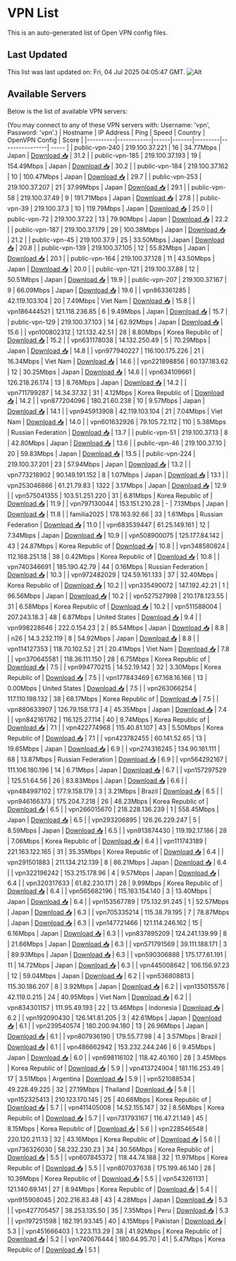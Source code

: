 # VPN List

This is an auto-generated list of Open VPN config files.

## Last Updated

This list was last updated on: Fri, 04 Jul 2025 04:05:47 GMT.
![Alt](https://repobeats.axiom.co/api/embed/186b98318ef1479477931607c1ad7d823f12451f.svg "Repobeats analytics image")

## Available Servers

Below is the list of available VPN servers:

(You may connect to any of these VPN servers with: Username: 'vpn', Password: 'vpn'.)
| Hostname | IP Address | Ping | Speed | Country | OpenVPN Config | Score |
|----------|------------|------|-------|---------|----------------| ----- |
| public-vpn-240 | 219.100.37.221 | 16 | 34.77Mbps | Japan | [Download 📥](./configs/server_0_JP.ovpn) | 31.2 |
| public-vpn-185 | 219.100.37.193 | 19 | 154.49Mbps | Japan | [Download 📥](./configs/server_1_JP.ovpn) | 30.2 |
| public-vpn-184 | 219.100.37.162 | 10 | 100.47Mbps | Japan | [Download 📥](./configs/server_2_JP.ovpn) | 29.7 |
| public-vpn-253 | 219.100.37.207 | 21 | 37.99Mbps | Japan | [Download 📥](./configs/server_3_JP.ovpn) | 29.1 |
| public-vpn-58 | 219.100.37.49 | 9 | 191.71Mbps | Japan | [Download 📥](./configs/server_4_JP.ovpn) | 27.8 |
| public-vpn-39 | 219.100.37.3 | 10 | 119.79Mbps | Japan | [Download 📥](./configs/server_5_JP.ovpn) | 25.0 |
| public-vpn-72 | 219.100.37.22 | 13 | 79.90Mbps | Japan | [Download 📥](./configs/server_6_JP.ovpn) | 22.2 |
| public-vpn-187 | 219.100.37.179 | 29 | 100.38Mbps | Japan | [Download 📥](./configs/server_7_JP.ovpn) | 21.2 |
| public-vpn-45 | 219.100.37.9 | 25 | 33.50Mbps | Japan | [Download 📥](./configs/server_8_JP.ovpn) | 20.8 |
| public-vpn-139 | 219.100.37.105 | 12 | 55.82Mbps | Japan | [Download 📥](./configs/server_9_JP.ovpn) | 20.1 |
| public-vpn-164 | 219.100.37.128 | 11 | 43.50Mbps | Japan | [Download 📥](./configs/server_10_JP.ovpn) | 20.0 |
| public-vpn-121 | 219.100.37.88 | 12 | 50.51Mbps | Japan | [Download 📥](./configs/server_11_JP.ovpn) | 19.9 |
| public-vpn-207 | 219.100.37.167 | 9 | 66.09Mbps | Japan | [Download 📥](./configs/server_12_JP.ovpn) | 19.6 |
| vpn863361285 | 42.119.103.104 | 20 | 7.49Mbps | Viet Nam | [Download 📥](./configs/server_13_VN.ovpn) | 15.8 |
| vpn186444521 | 121.118.236.85 | 6 | 9.49Mbps | Japan | [Download 📥](./configs/server_14_JP.ovpn) | 15.7 |
| public-vpn-129 | 219.100.37.103 | 14 | 62.92Mbps | Japan | [Download 📥](./configs/server_15_JP.ovpn) | 15.6 |
| vpn100802312 | 121.132.42.51 | 28 | 8.80Mbps | Korea Republic of | [Download 📥](./configs/server_16_KR.ovpn) | 15.2 |
| vpn631178038 | 14.132.250.49 | 5 | 70.29Mbps | Japan | [Download 📥](./configs/server_17_JP.ovpn) | 14.8 |
| vpn977940227 | 116.100.175.226 | 21 | 16.34Mbps | Viet Nam | [Download 📥](./configs/server_18_VN.ovpn) | 14.6 |
| vpn221898856 | 60.137.183.62 | 12 | 30.25Mbps | Japan | [Download 📥](./configs/server_19_JP.ovpn) | 14.6 |
| vpn634109661 | 126.218.26.174 | 13 | 8.76Mbps | Japan | [Download 📥](./configs/server_20_JP.ovpn) | 14.2 |
| vpn711799287 | 14.34.37.32 | 31 | 4.12Mbps | Korea Republic of | [Download 📥](./configs/server_21_KR.ovpn) | 14.2 |
| vpn877204096 | 180.21.60.238 | 10 | 9.57Mbps | Japan | [Download 📥](./configs/server_22_JP.ovpn) | 14.1 |
| vpn945913908 | 42.119.103.104 | 21 | 7.04Mbps | Viet Nam | [Download 📥](./configs/server_23_VN.ovpn) | 14.0 |
| vpn601632926 | 79.105.72.112 | 110 | 5.38Mbps | Russian Federation | [Download 📥](./configs/server_24_RU.ovpn) | 13.7 |
| public-vpn-51 | 219.100.37.13 | 8 | 42.80Mbps | Japan | [Download 📥](./configs/server_25_JP.ovpn) | 13.6 |
| public-vpn-46 | 219.100.37.10 | 20 | 59.83Mbps | Japan | [Download 📥](./configs/server_26_JP.ovpn) | 13.5 |
| public-vpn-224 | 219.100.37.201 | 23 | 57.94Mbps | Japan | [Download 📥](./configs/server_27_JP.ovpn) | 13.2 |
| vpn773218902 | 90.149.191.152 | 8 | 1.07Mbps | Japan | [Download 📥](./configs/server_28_JP.ovpn) | 13.1 |
| vpn253046866 | 61.21.79.83 | 1322 | 3.17Mbps | Japan | [Download 📥](./configs/server_29_JP.ovpn) | 12.9 |
| vpn575041355 | 103.51.251.220 | 31 | 6.81Mbps | Korea Republic of | [Download 📥](./configs/server_30_KR.ovpn) | 11.9 |
| vpn797130044 | 153.151.210.28 | - | 7.13Mbps | Japan | [Download 📥](./configs/server_31_JP.ovpn) | 11.8 |
| familia2025 | 178.163.92.66 | 33 | 1.61Mbps | Russian Federation | [Download 📥](./configs/server_32_RU.ovpn) | 11.0 |
| vpn683539447 | 61.25.149.161 | 12 | 7.34Mbps | Japan | [Download 📥](./configs/server_33_JP.ovpn) | 10.9 |
| vpn508900075 | 125.177.84.142 | 43 | 24.87Mbps | Korea Republic of | [Download 📥](./configs/server_34_KR.ovpn) | 10.8 |
| vpn348580824 | 112.168.251.18 | 38 | 0.42Mbps | Korea Republic of | [Download 📥](./configs/server_35_KR.ovpn) | 10.8 |
| vpn740346691 | 185.190.42.79 | 44 | 0.16Mbps | Russian Federation | [Download 📥](./configs/server_36_RU.ovpn) | 10.3 |
| vpn972482029 | 124.59.161.133 | 37 | 32.40Mbps | Korea Republic of | [Download 📥](./configs/server_37_KR.ovpn) | 10.2 |
| vpn335490072 | 147.192.42.21 | 1 | 96.56Mbps | Japan | [Download 📥](./configs/server_38_JP.ovpn) | 10.2 |
| vpn527527998 | 210.178.123.55 | 31 | 6.58Mbps | Korea Republic of | [Download 📥](./configs/server_39_KR.ovpn) | 10.2 |
| vpn511588004 | 207.243.18.3 | 48 | 6.87Mbps | United States | [Download 📥](./configs/server_40_US.ovpn) | 9.4 |
| vpn998228646 | 222.0.154.23 | 2 | 85.54Mbps | Japan | [Download 📥](./configs/server_41_JP.ovpn) | 8.8 |
| n26 | 14.3.232.119 | 8 | 54.92Mbps | Japan | [Download 📥](./configs/server_42_JP.ovpn) | 8.8 |
| vpn114127353 | 118.70.102.52 | 21 | 20.41Mbps | Viet Nam | [Download 📥](./configs/server_43_VN.ovpn) | 7.8 |
| vpn370645581 | 118.36.111.150 | 28 | 6.75Mbps | Korea Republic of | [Download 📥](./configs/server_44_KR.ovpn) | 7.5 |
| vpn994770215 | 14.52.19.142 | 32 | 3.30Mbps | Korea Republic of | [Download 📥](./configs/server_45_KR.ovpn) | 7.5 |
| vpn177843469 | 67.168.16.166 | 13 | 0.00Mbps | United States | [Download 📥](./configs/server_46_US.ovpn) | 7.5 |
| vpn263066254 | 117.110.198.132 | 38 | 68.17Mbps | Korea Republic of | [Download 📥](./configs/server_47_KR.ovpn) | 7.5 |
| vpn880633907 | 126.79.158.173 | 4 | 45.35Mbps | Japan | [Download 📥](./configs/server_48_JP.ovpn) | 7.4 |
| vpn842161762 | 116.125.27.114 | 40 | 9.74Mbps | Korea Republic of | [Download 📥](./configs/server_49_KR.ovpn) | 7.1 |
| vpn422774968 | 115.40.81.107 | 43 | 5.50Mbps | Korea Republic of | [Download 📥](./configs/server_50_KR.ovpn) | 7.1 |
| vpn423782455 | 60.141.52.65 | 13 | 19.65Mbps | Japan | [Download 📥](./configs/server_51_JP.ovpn) | 6.9 |
| vpn274316245 | 134.90.161.111 | 68 | 13.87Mbps | Russian Federation | [Download 📥](./configs/server_52_RU.ovpn) | 6.9 |
| vpn564292167 | 111.106.180.196 | 14 | 6.71Mbps | Japan | [Download 📥](./configs/server_53_JP.ovpn) | 6.7 |
| vpn157297529 | 125.51.64.56 | 26 | 83.83Mbps | Japan | [Download 📥](./configs/server_54_JP.ovpn) | 6.6 |
| vpn484997102 | 177.9.158.179 | 3 | 3.21Mbps | Brazil | [Download 📥](./configs/server_55_BR.ovpn) | 6.5 |
| vpn946166373 | 175.204.7.218 | 26 | 48.23Mbps | Korea Republic of | [Download 📥](./configs/server_56_KR.ovpn) | 6.5 |
| vpn266015670 | 218.228.136.239 | 1 | 558.45Mbps | Japan | [Download 📥](./configs/server_57_JP.ovpn) | 6.5 |
| vpn293206895 | 126.26.229.247 | 5 | 8.59Mbps | Japan | [Download 📥](./configs/server_58_JP.ovpn) | 6.5 |
| vpn913874430 | 119.192.17.186 | 28 | 7.06Mbps | Korea Republic of | [Download 📥](./configs/server_59_KR.ovpn) | 6.4 |
| vpn111743189 | 221.163.122.165 | 31 | 35.35Mbps | Korea Republic of | [Download 📥](./configs/server_60_KR.ovpn) | 6.4 |
| vpn291501883 | 211.134.212.139 | 8 | 86.21Mbps | Japan | [Download 📥](./configs/server_61_JP.ovpn) | 6.4 |
| vpn322196242 | 153.215.178.96 | 4 | 9.57Mbps | Japan | [Download 📥](./configs/server_62_JP.ovpn) | 6.4 |
| vpn320317633 | 61.82.230.171 | 28 | 9.99Mbps | Korea Republic of | [Download 📥](./configs/server_63_KR.ovpn) | 6.4 |
| vpn565682196 | 115.163.154.140 | 3 | 13.40Mbps | Japan | [Download 📥](./configs/server_64_JP.ovpn) | 6.4 |
| vpn153567789 | 175.132.91.245 | 1 | 52.57Mbps | Japan | [Download 📥](./configs/server_65_JP.ovpn) | 6.3 |
| vpn705335214 | 115.38.79.195 | 7 | 78.87Mbps | Japan | [Download 📥](./configs/server_66_JP.ovpn) | 6.3 |
| vpn147721466 | 121.114.246.162 | 15 | 6.16Mbps | Japan | [Download 📥](./configs/server_67_JP.ovpn) | 6.3 |
| vpn837895209 | 124.241.139.99 | 8 | 21.66Mbps | Japan | [Download 📥](./configs/server_68_JP.ovpn) | 6.3 |
| vpn571791569 | 39.111.188.171 | 3 | 89.93Mbps | Japan | [Download 📥](./configs/server_69_JP.ovpn) | 6.3 |
| vpn590306888 | 175.177.61.191 | 11 | 14.72Mbps | Japan | [Download 📥](./configs/server_70_JP.ovpn) | 6.3 |
| vpn445008642 | 106.156.97.23 | 12 | 59.04Mbps | Japan | [Download 📥](./configs/server_71_JP.ovpn) | 6.2 |
| vpn536808813 | 115.30.186.207 | 8 | 3.92Mbps | Japan | [Download 📥](./configs/server_72_JP.ovpn) | 6.2 |
| vpn135015576 | 42.119.0.215 | 24 | 40.95Mbps | Viet Nam | [Download 📥](./configs/server_73_VN.ovpn) | 6.2 |
| vpn834301157 | 111.95.49.193 | 22 | 13.46Mbps | Indonesia | [Download 📥](./configs/server_74_ID.ovpn) | 6.2 |
| vpn192090430 | 126.141.81.205 | 3 | 42.61Mbps | Japan | [Download 📥](./configs/server_75_JP.ovpn) | 6.1 |
| vpn239540574 | 180.200.94.180 | 13 | 26.96Mbps | Japan | [Download 📥](./configs/server_76_JP.ovpn) | 6.1 |
| vpn807936190 | 179.55.77.98 | 4 | 3.57Mbps | Brazil | [Download 📥](./configs/server_77_BR.ovpn) | 6.1 |
| vpn486662942 | 153.232.244.246 | 6 | 9.45Mbps | Japan | [Download 📥](./configs/server_78_JP.ovpn) | 6.0 |
| vpn698116102 | 118.42.40.160 | 28 | 3.45Mbps | Korea Republic of | [Download 📥](./configs/server_79_KR.ovpn) | 5.9 |
| vpn413724904 | 181.116.253.49 | 17 | 3.51Mbps | Argentina | [Download 📥](./configs/server_80_AR.ovpn) | 5.9 |
| vpn521088534 | 49.228.49.225 | 32 | 27.19Mbps | Thailand | [Download 📥](./configs/server_81_TH.ovpn) | 5.8 |
| vpn152325413 | 210.123.170.145 | 25 | 40.66Mbps | Korea Republic of | [Download 📥](./configs/server_82_KR.ovpn) | 5.7 |
| vpn411405008 | 14.52.155.147 | 32 | 8.56Mbps | Korea Republic of | [Download 📥](./configs/server_83_KR.ovpn) | 5.7 |
| vpn731793167 | 116.47.21.149 | 45 | 8.15Mbps | Korea Republic of | [Download 📥](./configs/server_84_KR.ovpn) | 5.6 |
| vpn228546548 | 220.120.211.13 | 32 | 43.16Mbps | Korea Republic of | [Download 📥](./configs/server_85_KR.ovpn) | 5.6 |
| vpn736326030 | 58.232.230.23 | 34 | 30.56Mbps | Korea Republic of | [Download 📥](./configs/server_86_KR.ovpn) | 5.5 |
| vpn607845372 | 118.44.74.188 | 32 | 11.97Mbps | Korea Republic of | [Download 📥](./configs/server_87_KR.ovpn) | 5.5 |
| vpn807037638 | 175.199.46.140 | 28 | 10.39Mbps | Korea Republic of | [Download 📥](./configs/server_88_KR.ovpn) | 5.5 |
| vpn543261131 | 121.140.69.141 | 27 | 8.94Mbps | Korea Republic of | [Download 📥](./configs/server_89_KR.ovpn) | 5.4 |
| vpn915908045 | 202.216.83.48 | 43 | 4.28Mbps | Japan | [Download 📥](./configs/server_90_JP.ovpn) | 5.3 |
| vpn427705457 | 38.253.135.50 | 35 | 7.35Mbps | Peru | [Download 📥](./configs/server_91_PE.ovpn) | 5.3 |
| vpn197251598 | 182.191.93.145 | 40 | 4.15Mbps | Pakistan | [Download 📥](./configs/server_92_PK.ovpn) | 5.3 |
| vpn451666403 | 1.223.113.29 | 38 | 41.92Mbps | Korea Republic of | [Download 📥](./configs/server_93_KR.ovpn) | 5.2 |
| vpn740676444 | 180.64.95.70 | 41 | 5.47Mbps | Korea Republic of | [Download 📥](./configs/server_94_KR.ovpn) | 5.1 |
